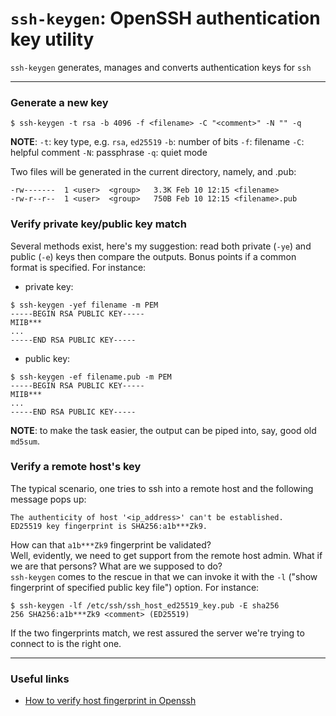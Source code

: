 # `ssh-keygen`: OpenSSH authentication key utility
`ssh-keygen` generates, manages and converts authentication keys for `ssh`

----

### Generate a new key
```
$ ssh-keygen -t rsa -b 4096 -f <filename> -C "<comment>" -N "" -q
```

**NOTE**:
  `-t`: key type, e.g. `rsa`, `ed25519`
  `-b`: number of bits
  `-f`: filename
  `-C`: helpful comment
  `-N`: passphrase
  `-q`: quiet mode

Two files will be generated in the current directory, namely, <filename> and <filename>.pub:
```
-rw-------  1 <user>  <group>   3.3K Feb 10 12:15 <filename>
-rw-r--r--  1 <user>  <group>   750B Feb 10 12:15 <filename>.pub
```

### Verify private key/public key match
Several methods exist, here's my suggestion: read both private (`-ye`) and public (`-e`) keys then compare the outputs. Bonus points if a common format is specified. For instance:
- private key:
```
$ ssh-keygen -yef filename -m PEM
-----BEGIN RSA PUBLIC KEY-----
MIIB***
...
-----END RSA PUBLIC KEY-----
```

- public key:
```
$ ssh-keygen -ef filename.pub -m PEM 
-----BEGIN RSA PUBLIC KEY-----
MIIB***
...
-----END RSA PUBLIC KEY-----
```
**NOTE**: to make the task easier, the output can be piped into, say, good old `md5sum`.

### Verify a remote host's key
The typical scenario, one tries to ssh into a remote host and the following message pops up:
```
The authenticity of host '<ip_address>' can't be established.
ED25519 key fingerprint is SHA256:a1b***Zk9.
```
How can that `a1b***Zk9` fingerprint be validated?</br>
Well, evidently, we need to get support from the remote host admin. What if we are that persons? What are we supposed to do?</br>
`ssh-keygen` comes to the rescue in that we can invoke it with the `-l` ("show fingerprint of specified public key file") option. For instance:
```
$ ssh-keygen -lf /etc/ssh/ssh_host_ed25519_key.pub -E sha256
256 SHA256:a1b***Zk9 <comment> (ED25519)
```

If the two fingerprints match, we rest assured the server we're trying to connect to is the right one.

----

### Useful links
- [How to verify host fingerprint in Openssh](https://superuser.com/questions/1246732/how-to-verify-host-fingerprint-in-openssh)

